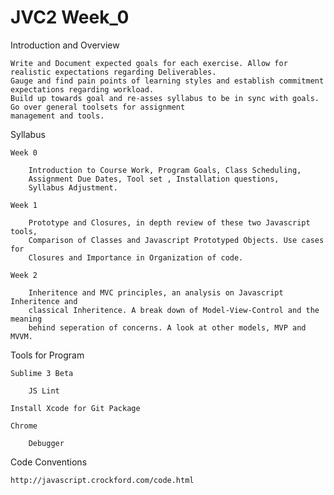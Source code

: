 JVC2 Week_0
====

Introduction and Overview

	Write and Document expected goals for each exercise. Allow for realistic expectations regarding Deliverables.
	Gauge and find pain points of learning styles and establish commitment expectations regarding workload. 
	Build up towards goal and re-asses syllabus to be in sync with goals. Go over general toolsets for assignment
	management and tools.


Syllabus

	Week 0

		Introduction to Course Work, Program Goals, Class Scheduling,
		Assignment Due Dates, Tool set , Installation questions,
		Syllabus Adjustment.

	Week 1

		Prototype and Closures, in depth review of these two Javascript tools,
		Comparison of Classes and Javascript Prototyped Objects. Use cases for
		Closures and Importance in Organization of code.

	Week 2

		Inheritence and MVC principles, an analysis on Javascript Inheritence and
		classical Inheritence. A break down of Model-View-Control and the meaning
		behind seperation of concerns. A look at other models, MVP and MVVM. 


Tools for Program

	Sublime 3 Beta

		JS Lint

	Install Xcode for Git Package

	Chrome

		Debugger

Code Conventions

	http://javascript.crockford.com/code.html